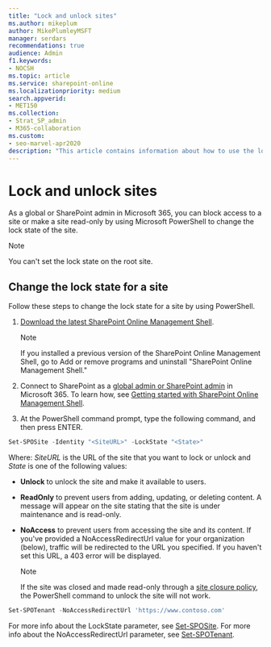 ```yaml
---
title: "Lock and unlock sites"
ms.author: mikeplum
author: MikePlumleyMSFT
manager: serdars
recommendations: true
audience: Admin
f1.keywords:
- NOCSH
ms.topic: article
ms.service: sharepoint-online
ms.localizationpriority: medium
search.appverid:
- MET150
ms.collection:  
- Strat_SP_admin
- M365-collaboration
ms.custom:
- seo-marvel-apr2020
description: "This article contains information about how to use the lock state of a site to control the actions allowed on the site."
---
```


# Lock and unlock sites

As a global or SharePoint admin in Microsoft 365, you can block access to a site or make a site read-only by using Microsoft PowerShell to change the lock state of the site. 

> [!NOTE]
> You can't set the lock state on the root site.

## Change the lock state for a site

Follow these steps to change the lock state for a site by using PowerShell.

1. [Download the latest SharePoint Online Management Shell](https://go.microsoft.com/fwlink/p/?LinkId=255251).

    > [!NOTE]
    > If you installed a previous version of the SharePoint Online Management Shell, go to Add or remove programs and uninstall "SharePoint Online Management Shell." 

2. Connect to SharePoint as a [global admin or SharePoint admin](./sharepoint-admin-role.md) in Microsoft 365. To learn how, see [Getting started with SharePoint Online Management Shell](/powershell/sharepoint/sharepoint-online/connect-sharepoint-online).

3. At the PowerShell command prompt, type the following command, and then press ENTER.

 ```PowerShell
 Set-SPOSite -Identity "<SiteURL>" -LockState "<State>"
 ```

Where:
*SiteURL* is the URL of the site that you want to lock or unlock and *State* is one of the following values:

- **Unlock** to unlock the site and make it available to users.
- **ReadOnly** to prevent users from adding, updating, or deleting content. A message will appear on the site stating that the site is under maintenance and is read-only.
- **NoAccess** to prevent users from accessing the site and its content. If you've provided a NoAccessRedirectUrl value for your organization (below), traffic will be redirected to the URL you specified. If you haven't set this URL, a 403 error will be displayed.

    > [!NOTE]
    > If the site was closed and made read-only through a [site closure policy](/sharepoint/sites/site-policy-overview#sharepoint-site-policy-options), the PowerShell command to unlock the site will not work.

 ```PowerShell
Set-SPOTenant -NoAccessRedirectUrl 'https://www.contoso.com'
 ```

For more info about the LockState parameter, see [Set-SPOSite](/powershell/module/sharepoint-online/set-sposite). For more info about the NoAccessRedirectUrl parameter, see [Set-SPOTenant](/powershell/module/sharepoint-online/set-spotenant).
